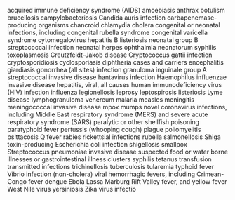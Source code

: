 acquired immune deficiency syndrome (AIDS)
amoebiasis
anthrax
botulism
brucellosis
campylobacteriosis
Candida auris infection
carbapenemase-producing organisms
chancroid
chlamydia
cholera
congenital or neonatal infections, including
congenital rubella syndrome
congenital varicella syndrome
cytomegalovirus
hepatitis B
listeriosis
neonatal group B streptococcal infection
neonatal herpes
ophthalmia neonatorum
syphilis
toxoplasmosis
Creutzfeldt-Jakob disease
Cryptococcus gattii infection
cryptosporidiosis
cyclosporiasis
diphtheria cases and carriers
encephalitis
giardiasis
gonorrhea (all sites) infection
granuloma inguinale
group A streptococcal invasive disease
hantavirus infection
Haemophilus influenzae invasive disease
hepatitis, viral, all causes
human immunodeficiency virus (HIV) infection
influenza
legionellosis
leprosy
leptospirosis
listeriosis
Lyme disease
lymphogranuloma venereum
malaria
measles
meningitis
meningococcal invasive disease
mpox
mumps
novel coronavirus infections, including Middle East 
respiratory syndrome (MERS) and severe acute 
respiratory syndrome (SARS)
paralytic or other shellfish poisoning
paratyphoid fever
pertussis (whooping cough)
plague
poliomyelitis
psittacosis
Q fever
rabies
rickettsial infections
rubella
salmonellosis
Shiga toxin-producing Escherichia coli infection
shigellosis
smallpox
Streptococcus pneumoniae invasive disease
suspected food or water borne illnesses
or gastrointestinal illness clusters
syphilis
tetanus
transfusion transmitted infections
trichinellosis
tuberculosis
tularemia
typhoid fever
Vibrio infection (non-cholera)
viral hemorrhagic fevers, including
Crimean-Congo fever
dengue
Ebola
Lassa
Marburg
Rift Valley fever, and
yellow fever
West Nile virus
yersiniosis
Zika virus infectio
